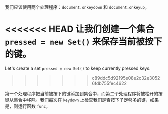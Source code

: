 
我们应该使用两个处理程序：`document.onkeydown` 和 `document.onkeyup`。

<<<<<<< HEAD
让我们创建一个集合 `pressed = new Set()` 来保存当前被按下的键。
=======
Let's create a set `pressed = new Set()` to keep currently pressed keys.
>>>>>>> c89ddc5d92195e08e2c32e30526fdb755fec4622

第一个处理程序把当前被按下的键添加到集合中，而第二个处理程序将被松开的按键从集合中移除。我们每次在 `keydown` 上检查我们是否按下了足够多的键，如果是，则运行函数 `func`。
